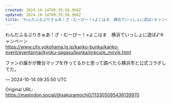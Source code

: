 ```yaml
---
created: 2024-10-14T09:35:50.966Z
updated: 2024-10-14T09:35:50.966Z
title: "わんだふるぷりきゅあ！ざ・むーびー！×よこはま　横浜でいっしょに遊ぼ♪キャンペー[...]"
---
```


<p>わんだふるぷりきゅあ！ざ・むーびー！×よこはま　横浜でいっしょに遊ぼ♪キャンペーン<br /><a href="https://www.city.yokohama.lg.jp/kanko-bunka/kanko-event/eventannai/kyoku-sagasu/bunka/precure_movie.html" target="_blank" rel="nofollow noopener" translate="no"><span class="invisible">https://www.</span><span class="ellipsis">city.yokohama.lg.jp/kanko-bunk</span><span class="invisible">a/kanko-event/eventannai/kyoku-sagasu/bunka/precure_movie.html</span></a></p><p>ファンの誰かが舞台マップを作ってるかと思って調べたら横浜市と公式コラボしてた。</p>

&mdash; 2024-10-14 09:35:50 UTC

Original URL: https://mastodon.social/@sakuramochi0/113305095436139970

